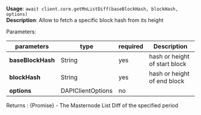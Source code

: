 **Usage**: `await client.core.getMnListDiff(baseBlockHash, blockHash, options)`  
**Description**: Allow to fetch a specific block hash from  its height

Parameters:

| parameters        | type              | required | Description                   |
| ----------------- | ----------------- | -------- | ----------------------------- |
| **baseBlockHash** | String            | yes      | hash or height of start block |
| **blockHash**     | String            | yes      | hash or height of end block   |
| **options**       | DAPIClientOptions | no       |                               |

Returns : {Promise<object>} - The Masternode List Diff of the specified period